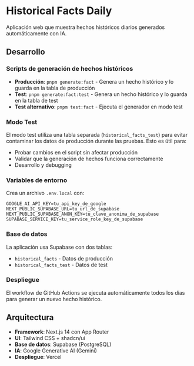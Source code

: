 # Historical Facts Daily

Aplicación web que muestra hechos históricos diarios generados automáticamente con IA.

## Desarrollo

### Scripts de generación de hechos históricos

- **Producción**: `pnpm generate:fact` - Genera un hecho histórico y lo guarda en la tabla de producción
- **Test**: `pnpm generate:fact:test` - Genera un hecho histórico y lo guarda en la tabla de test
- **Test alternativo**: `pnpm test:fact` - Ejecuta el generador en modo test

### Modo Test

El modo test utiliza una tabla separada (`historical_facts_test`) para evitar contaminar los datos de producción durante las pruebas. Esto es útil para:

- Probar cambios en el script sin afectar producción
- Validar que la generación de hechos funciona correctamente
- Desarrollo y debugging

### Variables de entorno

Crea un archivo `.env.local` con:

```
GOOGLE_AI_API_KEY=tu_api_key_de_google
NEXT_PUBLIC_SUPABASE_URL=tu_url_de_supabase
NEXT_PUBLIC_SUPABASE_ANON_KEY=tu_clave_anonima_de_supabase
SUPABASE_SERVICE_KEY=tu_service_role_key_de_supabase
```

### Base de datos

La aplicación usa Supabase con dos tablas:
- `historical_facts` - Datos de producción
- `historical_facts_test` - Datos de test

### Despliegue

El workflow de GitHub Actions se ejecuta automáticamente todos los días para generar un nuevo hecho histórico.

## Arquitectura

- **Framework**: Next.js 14 con App Router
- **UI**: Tailwind CSS + shadcn/ui
- **Base de datos**: Supabase (PostgreSQL)
- **IA**: Google Generative AI (Gemini)
- **Despliegue**: Vercel
